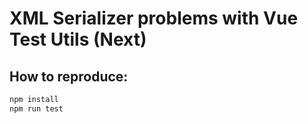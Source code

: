 # XML Serializer problems with Vue Test Utils (Next)


## How to reproduce:

```bash
npm install
npm run test
```